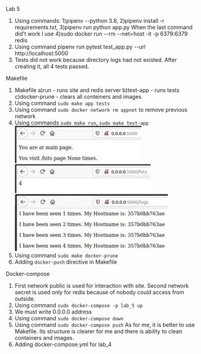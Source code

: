 Lab 5

1. Using commands: 1)pipenv --python 3.8, 2)pipenv install -r requirements.txt, 3)pipenv run python app.py When the last command did't work I use 4)sudo docker run --rm --net=host -it -p 6379:6379 redis
2. Using command pipenv run pytest test_app.py --url http://localhost:5000
3. Tests did not work because directory logs had not existed. After creating it, all 4 tests passed.

Makefile

1. Makefile
    a)run - runs site and redis server
    b)test-app - runs tests
    c)docker-prune - clears all conteiners and images
2. Using command `sudo make app tests`
3. Using command `sudo docker network rm appnet` to remove previous network
4. Using commands `sudo make run`, `sudo make test-app`
    ![](screen/main.png)
    ![](screen/hits.png)
    ![](screen/logs.png)
5. Using command `sudo make docker-prune`
6. Adding `docker-push` directive in Makefile

Docker-compose

1. First network public is used for interaction with site. Second network secret is used only for redis because of nobody could access from outside.
2. Using command `sudo docker-compose -p lab_5 up`
3. We must write 0.0.0.0 address
4. Using command `sudo docker-compose down`
5. Using command `sudo docker-compose push`
    As for me, it is better to use Makefile. Its structure is clearer for me and there is ability to clean containers and images.
6. Adding docker-compose.yml for lab_4
